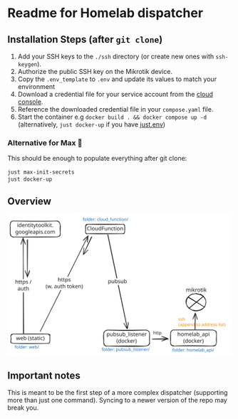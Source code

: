 # Readme for Homelab dispatcher

## Installation Steps (after `git clone`)

1. Add your SSH keys to the `./ssh` directory (or create new ones with `ssh-keygen`).
2. Authorize the public SSH key on the Mikrotik device.
3. Copy the `.env_template` to `.env` and update its values to match your environment
4. Download a credential file for your service account from the [cloud console](https://console.cloud.google.com/iam-admin/serviceaccounts).
5. Reference the downloaded credential file in your `compose.yaml` file.
6. Start the container e.g `docker build . && docker compose up -d` (alternatively, `just docker-up` if you have [just.env](https://just.systems/))

### Alternative for Max 🚀

This should be enough to populate everything after git clone:

```shell
just max-init-secrets
just docker-up
```


## Overview

![](doc/overview.svg)

## Important notes

This is meant to be the first step of a more complex dispatcher (supporting more than just one command). Syncing to a newer version of the repo may break you.
